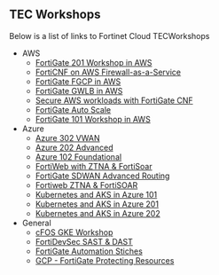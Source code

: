 ## TEC Workshops

Below is a list of links to Fortinet Cloud TECWorkshops

  - AWS
    - [FortiGate 201 Workshop in AWS](https://fortinetcloudcse.github.io/AWS-FGT-201/)
    - [FortiCNF on AWS Firewall-as-a-Service](https://fortinetcloudcse.github.io/FortiCNF/)
    - [FortiGate FGCP in AWS](https://fortinetcloudcse.github.io/FGCP-in-AWS/)
    - [FortiGate GWLB in AWS](https://fortinetcloudcse.github.io/GWLB-in-AWS/)
    - [Secure AWS workloads with FortiGate CNF](https://fortinetcloudcse.github.io/FortiGate-AWS-CNF-TEC-Workshop/)
    - [FortiGate Auto Scale](https://fortinetcloudcse.github.io/FortiGate-AWS-Autoscale-TEC-Workshop/)
    - [FortiGate 101 Workshop in AWS](https://fortinetcloudcse.github.io/AWS-FGT-101/)
  - Azure
    - [Azure 302 VWAN](https://fortinetcloudcse.github.io/azure-302-vwan/)
    - [Azure 202 Advanced](https://fortinetcloudcse.github.io/azure-202-advanced/)
    - [Azure 102 Foundational](https://fortinetcloudcse.github.io/azure-102-foundational/)
    - [FortiWeb with ZTNA & FortiSoar](https://fortinetcloudcse.github.io/FortiWeb-Azure-ZTNA-FortiSoar/)
    - [FortiGate SDWAN Advanced Routing](https://fortinetcloudcse.github.io/advanced-routing-sdwan-azure/)
    - [Fortiweb ZTNA & FortiSOAR](https://fortinetcloudcse.github.io/FortiWeb-Azure-ZTNA-FortiSoar/)
	- [Kubernetes and AKS in Azure 101](https://fortinetcloudcse.github.io/k8s-101-workshop/)
    - [Kubernetes and AKS in Azure 201](https://fortinetcloudcse.github.io/k8s-201-workshop/)
    - [Kubernetes and AKS in Azure 202](https://fortinetcloudcse.github.io/k8s-202-workshop/)
  - General
    - [cFOS GKE Workshop](https://fortinetcloudcse.github.io/cFOS-GKE-Workshop)
    - [FortiDevSec SAST & DAST](https://fortinetcloudcse.github.io/FortiDevSec-Workshop)
    - [FortiGate Automation Stiches](https://fortinetcloudcse.github.io/fortigate-automation-stitch-workshop/index.html)
    - [GCP - FortiGate Protecting Resources](https://fortinetcloudcse.github.io/GCP-FortiGate-protecting-resources/)
